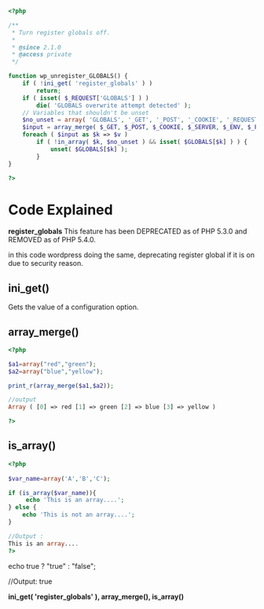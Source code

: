 ```php

<?php

/**
 * Turn register globals off.
 *
 * @since 2.1.0
 * @access private
 */

function wp_unregister_GLOBALS() {
	if ( !ini_get( 'register_globals' ) )
		return;
	if ( isset( $_REQUEST['GLOBALS'] ) )
		die( 'GLOBALS overwrite attempt detected' );
	// Variables that shouldn't be unset
	$no_unset = array( 'GLOBALS', '_GET', '_POST', '_COOKIE', '_REQUEST', '_SERVER', '_ENV', '_FILES', 'table_prefix' );
	$input = array_merge( $_GET, $_POST, $_COOKIE, $_SERVER, $_ENV, $_FILES, isset( $_SESSION ) && is_array( $_SESSION ) ? $_SESSION : array() );
	foreach ( $input as $k => $v )
		if ( !in_array( $k, $no_unset ) && isset( $GLOBALS[$k] ) ) {
			unset( $GLOBALS[$k] );
		}
}

?>

```


# Code Explained

**register_globals**   This feature has been DEPRECATED as of PHP 5.3.0 and REMOVED as of PHP 5.4.0.

in this code wordpress doing the same, deprecating register global if it is on due to security reason.

## ini_get()

Gets the value of a configuration option.


## array_merge()

```php
<?php

$a1=array("red","green");
$a2=array("blue","yellow");

print_r(array_merge($a1,$a2));

//output 
Array ( [0] => red [1] => green [2] => blue [3] => yellow )

?>
```

## is_array()
```php
<?php
	
$var_name=array('A','B','C');

if (is_array($var_name)){  
     echo 'This is an array....';  
} else {  
    echo 'This is not an array....';  
}

//Output :
This is an array....
?>  
```

echo true ? "true" : "false";

//Output:
true



**ini_get( 'register_globals' ), array_merge(), is_array()**
